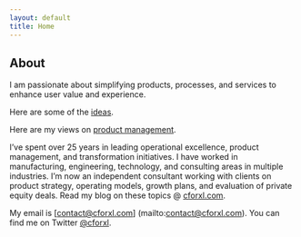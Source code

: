 ```yaml
---
layout: default
title: Home
---
```


## About
I am passionate about simplifying products, processes, and services to enhance user value and experience. 

Here are some of the [ideas](/ideas).

Here are my views on [product management](/blog).

I’ve spent over 25 years in leading operational excellence, product management, and transformation initiatives. I have worked in manufacturing, engineering, technology, and consulting areas in multiple industries. I’m now an independent consultant working with clients on product strategy, operating models, growth plans, and evaluation of private equity deals. Read my blog on these topics @ [cforxl.com](www.cforxl.com).

My email is [contact@cforxl.com] (mailto:contact@cforxl.com). You can find me on Twitter [@cforxl](https://twitter.com/cforxl).

